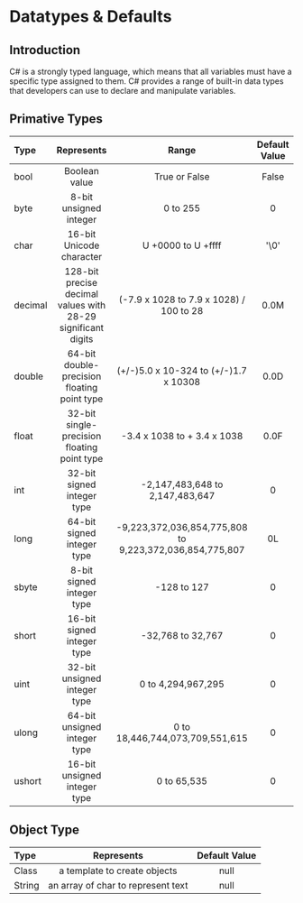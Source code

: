 # Datatypes & Defaults

## Introduction

C# is a strongly typed language, which means that all variables must have a specific type assigned to them. C# provides a range of built-in data types that developers can use to declare and manipulate variables.

## Primative Types

Type | Represents | Range | Default Value
:-- | :--: | :--: | :--:
bool | Boolean value | True or False | False
byte | 8-bit unsigned integer | 0 to 255 | 0
char | 16-bit Unicode character | U +0000 to U +ffff | '\0'
decimal | 128-bit precise decimal values with 28-29 significant digits | (-7.9 x 1028 to 7.9 x 1028) / 100 to 28 | 0.0M
double | 64-bit double-precision floating point type | (+/-)5.0 x 10-324 to (+/-)1.7 x 10308 | 0.0D
float | 32-bit single-precision floating point type | -3.4 x 1038 to + 3.4 x 1038 | 0.0F
int | 32-bit signed integer type | -2,147,483,648 to 2,147,483,647 | 0
long | 64-bit signed integer type | -9,223,372,036,854,775,808 to 9,223,372,036,854,775,807 | 0L
sbyte | 8-bit signed integer type | -128 to 127 | 0
short | 16-bit signed integer type | -32,768 to 32,767 | 0
uint | 32-bit unsigned integer type | 0 to 4,294,967,295 | 0
ulong | 64-bit unsigned integer type | 0 to 18,446,744,073,709,551,615 | 0
ushort | 16-bit unsigned integer type | 0 to 65,535 | 0

## Object Type

Type | Represents | Default Value
:-- | :--: | :--:
Class | a template to create objects | null
String | an array of char to represent text | null
